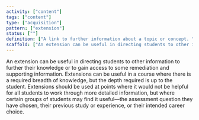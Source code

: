 ```yaml
---
activity: ["content"]
tags: ["content"]
type: ["acquisition"]
pattern: ["extension"]
status: [""]
definition: ["A link to further information about a topic or concept. "]
scaffold: ["An extension can be useful in directing students to other information to further their knowledge or to gain access to some remediation and supporting information. Extensions can be useful in a course where there is a required breadth of knowledge, but the depth required is up to the student. Extensions should be used at points where it would not be helpful for all students to work through more detailed information, but where certain groups of students may find it useful—the assessment question they have chosen, their previous study or experience, or their intended career choice. "]
---
```


An extension can be useful in directing students to other information to further their knowledge or to gain access to some remediation and supporting information. Extensions can be useful in a course where there is a required breadth of knowledge, but the depth required is up to the student. Extensions should be used at points where it would not be helpful for all students to work through more detailed information, but where certain groups of students may find it useful—the assessment question they have chosen, their previous study or experience, or their intended career choice.
